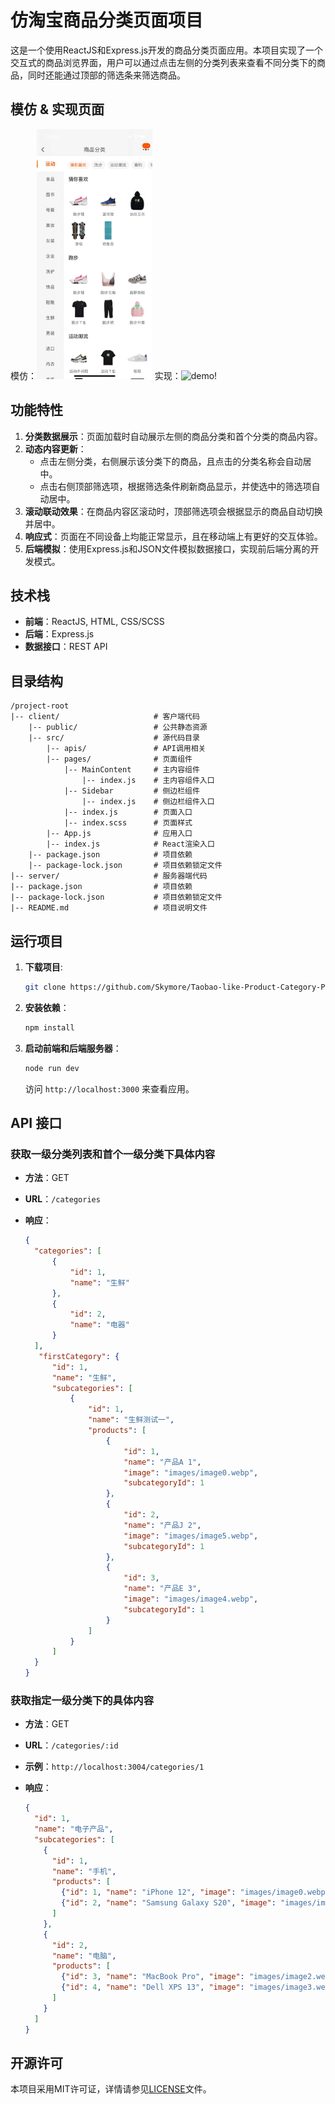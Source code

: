# 仿淘宝商品分类页面项目

这是一个使用ReactJS和Express.js开发的商品分类页面应用。本项目实现了一个交互式的商品浏览界面，用户可以通过点击左侧的分类列表来查看不同分类下的商品，同时还能通过顶部的筛选条来筛选商品。

## 模仿 & 实现页面

模仿：<img src="img.png" alt="img" height="400"/> 实现：<img src="demo.gif" alt="demo" height="400"/>!

## 功能特性

1. **分类数据展示**：页面加载时自动展示左侧的商品分类和首个分类的商品内容。
2. **动态内容更新**：
   - 点击左侧分类，右侧展示该分类下的商品，且点击的分类名称会自动居中。
   - 点击右侧顶部筛选项，根据筛选条件刷新商品显示，并使选中的筛选项自动居中。
3. **滚动联动效果**：在商品内容区滚动时，顶部筛选项会根据显示的商品自动切换并居中。
4. **响应式**：页面在不同设备上均能正常显示，且在移动端上有更好的交互体验。
5. **后端模拟**：使用Express.js和JSON文件模拟数据接口，实现前后端分离的开发模式。

## 技术栈

- **前端**：ReactJS, HTML, CSS/SCSS
- **后端**：Express.js
- **数据接口**：REST API

## 目录结构

```
/project-root
|-- client/                     # 客户端代码
    |-- public/                 # 公共静态资源
    |-- src/                    # 源代码目录
        |-- apis/               # API调用相关
        |-- pages/              # 页面组件
            |-- MainContent     # 主内容组件
                |-- index.js    # 主内容组件入口
            |-- Sidebar         # 侧边栏组件
                |-- index.js    # 侧边栏组件入口
            |-- index.js        # 页面入口
            |-- index.scss      # 页面样式
        |-- App.js              # 应用入口
        |-- index.js            # React渲染入口
    |-- package.json            # 项目依赖
    |-- package-lock.json       # 项目依赖锁定文件
|-- server/                     # 服务器端代码
|-- package.json                # 项目依赖
|-- package-lock.json           # 项目依赖锁定文件
|-- README.md                   # 项目说明文件
```

## 运行项目

1. **下载项目**: 

   ```bash
   git clone https://github.com/Skymore/Taobao-like-Product-Category-Page.git

2. **安装依赖**：

   ```bash
   npm install
   ```

3. **启动前端和后端服务器**：

   ```bash
   node run dev
   ```

   访问 `http://localhost:3000` 来查看应用。

## API 接口

### 获取一级分类列表和首个一级分类下具体内容

- **方法**：GET
- **URL**：`/categories`
- **响应**：

  ```json
  {
    "categories": [
        {
            "id": 1,
            "name": "生鲜"
        },
        {
            "id": 2,
            "name": "电器"
        }
    ],
     "firstCategory": {
        "id": 1,
        "name": "生鲜",
        "subcategories": [
            {
                "id": 1,
                "name": "生鲜测试一",
                "products": [
                    {
                        "id": 1,
                        "name": "产品A 1",
                        "image": "images/image0.webp",
                        "subcategoryId": 1
                    },
                    {
                        "id": 2,
                        "name": "产品J 2",
                        "image": "images/image5.webp",
                        "subcategoryId": 1
                    },
                    {
                        "id": 3,
                        "name": "产品E 3",
                        "image": "images/image4.webp",
                        "subcategoryId": 1
                    }
                ]
            }
        ]
    }
  }
  ```

### 获取指定一级分类下的具体内容

- **方法**：GET
- **URL**：`/categories/:id`
- **示例**：`http://localhost:3004/categories/1`
- **响应**：

  ```json
  {
    "id": 1,
    "name": "电子产品",
    "subcategories": [
      {
        "id": 1,
        "name": "手机",
        "products": [
          {"id": 1, "name": "iPhone 12", "image": "images/image0.webp", "subcategoryId": 1},
          {"id": 2, "name": "Samsung Galaxy S20", "image": "images/image1.webp", "subcategoryId": 1}
        ]
      },
      {
        "id": 2,
        "name": "电脑",
        "products": [
          {"id": 3, "name": "MacBook Pro", "image": "images/image2.webp", "subcategoryId": 2},
          {"id": 4, "name": "Dell XPS 13", "image": "images/image3.webp", "subcategoryId": 2}
        ]
      }
    ]
  }
  ```

## 开源许可

本项目采用MIT许可证，详情请参见[LICENSE](https://github.com/Skymore/Taobao-like-Product-Category-Page/blob/main/LISENCE)文件。
